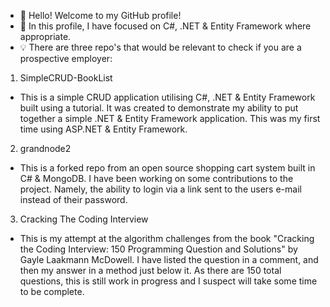 - 👋 Hello! Welcome to my GitHub profile!
- 🌱 In this profile, I have focused on C#, .NET & Entity Framework where appropriate.
- 💡 There are three repo's that would be relevant to check if you are a prospective employer:

1) SimpleCRUD-BookList
 - This is a simple CRUD application utilising C#, .NET & Entity Framework built using a tutorial. It was created to demonstrate my ability to put together a simple .NET & Entity Framework application. This was my first time using ASP.NET & Entity Framework.

2) grandnode2
 - This is a forked repo from an open source shopping cart system built in C# & MongoDB. I have been working on some contributions to the project. Namely, the ability to login via a link sent to the users e-mail instead of their password.

3) Cracking The Coding Interview
 - This is my attempt at the algorithm challenges from the book "Cracking the Coding Interview: 150 Programming Question and Solutions" by Gayle Laakmann McDowell. I have listed the question in a comment, and then my answer in a method just below it. As there are 150 total questions, this is still work in progress and I suspect will take some time to be complete.

<!---
LeeDalchow/LeeDalchow is a ✨ special ✨ repository because its `README.md` (this file) appears on your GitHub profile.
You can click the Preview link to take a look at your changes.
--->
